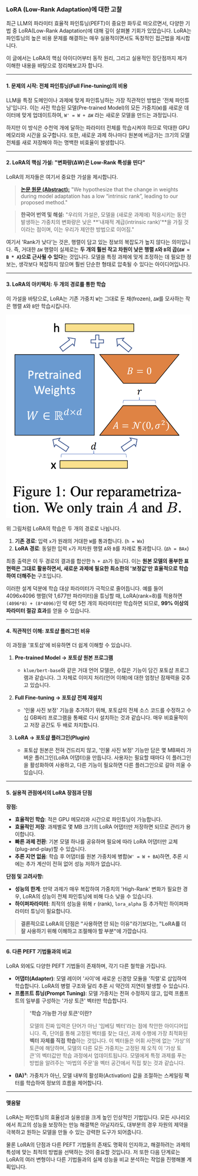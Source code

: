 ### LoRA (Low-Rank Adaptation)에 대한 고찰

최근 LLM의 파라미터 효율적 파인튜닝(PEFT)이 중요한 화두로 떠오르면서, 다양한 기법 중 LoRA(Low-Rank Adaptation)에 대해 깊이 살펴볼 기회가 있었습니다. LoRA는 파인튜닝의 높은 비용 문제를 해결하는 매우 실용적이면서도 독창적인 접근법을 제시합니다.

이 글에서는 LoRA의 핵심 아이디어부터 동작 원리, 그리고 실용적인 장단점까지 제가 이해한 내용을 바탕으로 정리해보고자 합니다.

---

#### 1. 문제의 시작: 전체 파인튜닝(Full Fine-tuning)의 비용

LLM을 특정 도메인이나 과제에 맞게 파인튜닝하는 가장 직관적인 방법은 '전체 파인튜닝'입니다. 이는 사전 학습된 모델(Pre-trained Model)의 모든 가중치(`W`)를 새로운 데이터에 맞게 업데이트하여, `W' = W + ΔW` 라는 새로운 모델을 만드는 과정입니다.

하지만 이 방식은 수천억 개에 달하는 파라미터 전체를 학습시켜야 하므로 막대한 GPU 메모리와 시간을 요구합니다. 또한, 새로운 과제 하나마다 원본에 버금가는 크기의 모델 전체를 새로 저장해야 하는 명백한 비효율이 발생합니다.

---

#### 2. LoRA의 핵심 가설: "변화량(ΔW)은 Low-Rank 특성을 띤다"

LoRA의 저자들은 여기서 중요한 가설을 제시합니다.

> **[논문 원문 (Abstract):](https://arxiv.org/pdf/2106.09685)**
> "We hypothesize that the change in weights during model adaptation has a low “intrinsic rank”, leading to our proposed method."

> **한국어 번역 및 해설:**
> "우리의 가설은, 모델을 (새로운 과제에) 적응시키는 동안 발생하는 가중치의 변화량은 낮은 **'내재적 계급(intrinsic rank)'**을 가질 것이라는 점이며, 이는 우리가 제안한 방법으로 이어짐."

여기서 'Rank가 낮다'는 것은, 행렬이 담고 있는 정보의 복잡도가 높지 않다는 의미입니다. 즉, 거대한 `ΔW` 행렬이 실제로는 **두 개의 훨씬 작고 차원이 낮은 행렬 `A`와 `B`의 곱(`ΔW ≈ B * A`)으로 근사될 수 있다**는 것입니다. 모델을 특정 과제에 맞게 조정하는 데 필요한 정보는, 생각보다 복잡하지 않으며 훨씬 단순한 형태로 압축될 수 있다는 아이디어입니다.

---

#### 3. LoRA의 아키텍처: 두 개의 경로를 통한 학습

이 가설을 바탕으로, LoRA는 기존 가중치 `W`는 그대로 둔 채(frozen), `ΔW`를 모사하는 작은 행렬 `A`와 `B`만 학습시킵니다.

![lora](/public/assets/lora.png)

위 그림처럼 LoRA의 학습은 두 개의 경로로 나뉩니다.

1.  **기존 경로**: 입력 `x`가 원래의 거대한 `W`를 통과합니다. (`h = Wx`)
2.  **LoRA 경로**: 동일한 입력 `x`가 저차원 행렬 `A`와 `B`를 차례로 통과합니다. (`Δh = BAx`)

최종 출력은 이 두 경로의 결과를 합산한 `h + Δh`가 됩니다. 이는 **원본 모델의 풍부한 표현력은 그대로 활용하면서, 새로운 과제에 필요한 최소한의 '보정값'만 효율적으로 학습하여 더해주는** 구조입니다.

이러한 설계 덕분에 학습 대상 파라미터가 극적으로 줄어듭니다. 예를 들어 4096x4096 행렬(약 1,677만 파라미터)을 튜닝할 때, LoRA(rank=8)를 적용하면 `(4096*8) + (8*4096)`인 약 6만 5천 개의 파라미터만 학습하면 되므로, **99% 이상의 파라미터 절감 효과**를 얻을 수 있습니다.

---

#### 4. 직관적인 이해: 포토샵 플러그인 비유

이 과정을 '포토샵'에 비유하면 더 쉽게 이해할 수 있습니다.

1.  **Pre-trained Model -> 포토샵 원본 프로그램**
    -   `klue/bert-base`와 같은 거대 언어 모델은, 수많은 기능이 담긴 포토샵 프로그램과 같습니다. 그 자체로 이미지 처리(언어 이해)에 대한 엄청난 잠재력을 갖추고 있습니다.

2.  **Full Fine-tuning -> 포토샵 전체 재설치**
    -   '인물 사진 보정' 기능을 추가하기 위해, 포토샵의 전체 소스 코드를 수정하고 수십 GB짜리 프로그램을 통째로 다시 설치하는 것과 같습니다. 매우 비효율적이고 저장 공간도 두 배로 차지합니다.

3.  **LoRA -> 포토샵 플러그인(Plugin)**
    -   포토샵 원본은 전혀 건드리지 않고, '인물 사진 보정' 기능만 담은 몇 MB짜리 가벼운 플러그인(LoRA 어댑터)을 만듭니다. 사용자는 필요할 때마다 이 플러그인을 활성화하여 사용하고, 다른 기능이 필요하면 다른 플러그인으로 갈아 끼울 수 있습니다.

---

#### 5. 실용적 관점에서의 LoRA 장점과 단점

**장점:**

-   **효율적인 학습**: 적은 GPU 메모리와 시간으로 파인튜닝이 가능합니다.
-   **효율적인 저장**: 과제별로 몇 MB 크기의 LoRA 어댑터만 저장하면 되므로 관리가 용이합니다.
-   **빠른 과제 전환**: 기본 모델 하나를 공유하며 필요에 따라 LoRA 어댑터만 교체(plug-and-play)할 수 있습니다.
-   **추론 지연 없음**: 학습 후 어댑터를 원본 가중치에 병합(`W' = W + BA`)하면, 추론 시에는 추가 계산이 전혀 없어 성능 저하가 없습니다.

**단점 및 고려사항:**

-   **성능의 한계**: 만약 과제가 매우 복잡하여 가중치의 'High-Rank' 변화가 필요한 경우, LoRA의 성능이 전체 파인튜닝에 비해 다소 낮을 수 있습니다.
-   **하이퍼파라미터**: 최적의 성능을 위해 `r` (rank), `lora_alpha` 등 추가적인 하이퍼파라미터 튜닝이 필요합니다.

> **결론적으로 LoRA의 단점은 "사용하면 안 되는 이유"라기보다는, "LoRA를 더 잘 사용하기 위해 이해하고 조절해야 할 부분"에 가깝습니다.**

---

#### 6. 다른 PEFT 기법들과의 비교

LoRA 외에도 다양한 PEFT 기법들이 존재하며, 각기 다른 철학을 가집니다.

-   **어댑터(Adapter)**: 모델 레이어 '사이'에 새로운 신경망 모듈을 '직렬'로 삽입하여 학습합니다. LoRA의 병렬 구조와 달리 추론 시 약간의 지연이 발생할 수 있습니다.
-   **프롬프트 튜닝(Prompt Tuning)**: 모델 가중치는 전혀 수정하지 않고, 입력 프롬프트의 일부를 구성하는 '가상 토큰' 벡터만 학습합니다.
    > **'학습 가능한 가상 토큰'이란?**
    > 
    > 모델의 진짜 입력은 단어가 아닌 '임베딩 벡터'라는 점에 착안한 아이디어입니다. 즉, 단어를 통해 고정된 벡터를 찾는 대신, 과제 수행에 가장 최적화된 **벡터 자체를 직접 학습**하는 것입니다. 이 벡터들은 어휘 사전에 없는 '가상'의 토큰에 해당하며, 모델의 다른 모든 가중치는 고정된 채 오직 이 '가상 토큰'의 벡터값만 학습 과정에서 업데이트됩니다. 모델에게 특정 과제를 푸는 방법을 알려주는 '마법의 주문'을 벡터 공간에서 직접 찾는 것과 같습니다.
-   **(IA)³**: 가중치가 아닌, 모델 내부의 활성화(Activation) 값을 조절하는 스케일링 팩터를 학습하여 정보의 흐름을 제어합니다.

---

#### 맺음말

LoRA는 파인튜닝의 효율성과 실용성을 크게 높인 인상적인 기법입니다. 모든 시나리오에서 최고의 성능을 보장하는 만능 해결책은 아닐지라도, 대부분의 경우 자원의 제약을 극복하고 원하는 모델을 만들 수 있는 강력한 도구가 되어줍니다.

물론 LoRA의 단점과 다른 PEFT 기법들의 존재도 명확히 인지하고, 해결하려는 과제의 특성에 맞는 최적의 방법을 선택하는 것이 중요할 것입니다. 저 또한 다음 단계로는 LoRA의 여러 변형이나 다른 기법들과의 실제 성능을 비교 분석하는 작업을 진행해볼 계획입니다.